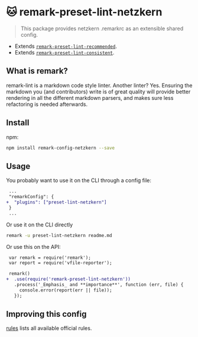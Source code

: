 # 🐱 remark-preset-lint-netzkern

> This package provides netzkern .remarkrc as an extensible shared config.

-   Extends [`remark-preset-lint-recommended`](https://github.com/wooorm/remark-lint/tree/master/packages/remark-preset-lint-recommended).
-   Extends [`remark-preset-lint-consistent`](https://github.com/wooorm/remark-lint/tree/master/packages/remark-preset-lint-consistent).

## What is remark?

remark-lint is a markdown code style linter. Another linter? Yes. Ensuring the markdown you (and contributors) write is of great quality will provide better rendering in all the different markdown parsers, and makes sure less refactoring is needed afterwards.

## Install

npm:

```sh
npm install remark-config-netzkern --save
```

## Usage

You probably want to use it on the CLI through a config file:

```diff
 ...
 "remarkConfig": {
+  "plugins": ["preset-lint-netzkern"]
 }
 ...
```

Or use it on the CLI directly

```sh
remark -u preset-lint-netzkern readme.md
```

Or use this on the API:

```diff
 var remark = require('remark');
 var report = require('vfile-reporter');

 remark()
+  .use(require('remark-preset-lint-netzkern'))
   .process('_Emphasis_ and **importance**', function (err, file) {
     console.error(report(err || file));
   });
```

## Improving this config

[rules](https://github.com/wooorm/remark-lint/blob/master/doc/rules.md) lists all available official rules.
